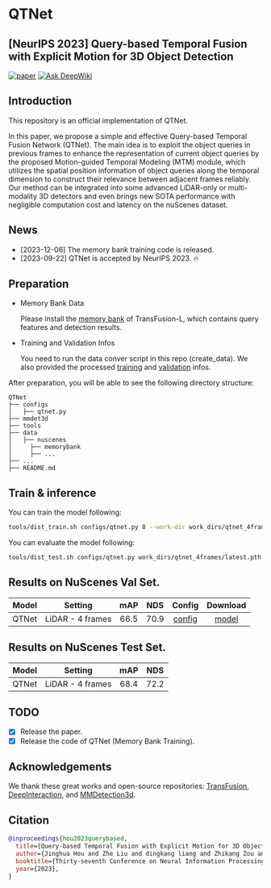 # QTNet
## [NeurIPS 2023] **Q**uery-based **T**emporal Fusion with Explicit Motion for 3D Object Detection
[![paper](https://img.shields.io/badge/OpenReview-Paper-<COLOR>.svg)](https://openreview.net/pdf?id=gySmwdmVDF)
<a href="https://deepwiki.com/remikann/myqt-p"><img src="https://deepwiki.com/badge.svg" alt="Ask DeepWiki"></a>
## Introduction
This repository is an official implementation of QTNet.

In this paper, we propose a simple and effective Query-based Temporal Fusion Network (QTNet). The main idea is to exploit the object queries in previous frames to enhance the representation of current object queries by the proposed Motion-guided Temporal Modeling (MTM) module, which utilizes the spatial position information of object queries along the temporal dimension to construct their relevance between adjacent frames reliably. Our method can be integrated into some advanced LiDAR-only or multi-modality 3D detectors and even brings new SOTA performance with negligible computation cost and latency on the nuScenes dataset.

## News
- [2023-12-06] The memory bank training code is released.
- [2023-09-22] QTNet is accepted by NeurIPS 2023. :fire:

## Preparation
* Memory Bank Data

  Please install the [memory bank](https://drive.google.com/file/d/1bzZzu_PHtFt19HKyWWvHdTSzCGMpSMFD/view?usp=sharing) of TransFusion-L, which contains query features and detection results.

* Training and Validation Infos

  You need to run the data conver script in this repo (create_data). We also provided the processed [training](https://drive.google.com/file/d/1CxQMho0qa1UuRIsBlPnqJrRG-671K-tc/view?usp=sharing) and [validation](https://drive.google.com/file/d/1nZPn6SIIAAWrC_h-o-hReDSnuR5_LCU1/view?usp=sharing) infos.

After preparation, you will be able to see the following directory structure:

  ```
  QTNet
  ├── configs
  │   ├── qtnet.py
  ├── mmdet3d
  ├── tools
  ├── data
  │   ├── nuscenes
  │     ├── memorybank
  │     ├── ...
  ├── ...
  ├── README.md
  ```

## Train & inference
You can train the model following:
```bash
tools/dist_train.sh configs/qtnet.py 8 --work-dir work_dirs/qtnet_4frames/
```
You can evaluate the model following:
```bash
tools/dist_test.sh configs/qtnet.py work_dirs/qtnet_4frames/latest.pth 8 --eval mAP
```

## Results on NuScenes Val Set.
| Model |     Setting      | mAP  | NDS  |           Config           | Download  |
|:-----:|:----------------:|:----:|:----:|:--------------------------:|:---------:|
| QTNet | LiDAR - 4 frames | 66.5 | 70.9 | [config](configs/qtnet.py) | [model](https://drive.google.com/file/d/1zHZ4dI-EMnxLF_ZuOPdKVauoLBPF6_an/view?usp=sharing) |

## Results on NuScenes Test Set.
| Model |     Setting      | mAP  | NDS  |
|:-----:|:----------------:|:----:|:----:|
| QTNet | LiDAR - 4 frames | 68.4 | 72.2 |

## TODO
- [x] Release the paper.
- [x] Release the code of QTNet (Memory Bank Training).

## Acknowledgements

We thank these great works and open-source repositories:
[TransFusion](https://github.com/XuyangBai/TransFusion), [DeepInteraction](https://github.com/fudan-zvg/DeepInteraction), and [MMDetection3d](https://github.com/open-mmlab/mmdetection3d).


## Citation
```bibtex
@inproceedings{hou2023querybased,
  title={Query-based Temporal Fusion with Explicit Motion for 3D Object Detection},
  author={Jinghua Hou and Zhe Liu and dingkang liang and Zhikang Zou and Xiaoqing Ye and Xiang Bai},
  booktitle={Thirty-seventh Conference on Neural Information Processing Systems},
  year={2023},
}
```
